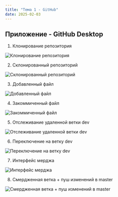 ```yaml
---
title: "Тема 1 - GitHub"
date: 2025-02-03
---
```


## Приложение - GitHub Desktop

1. Клонирование репозитория

![Клонирование репозитория](/web-repository/ghd1.png)

2. Склонированный репозиторий

![Склонированный репозиторий](/web-repository/ghd2.png)

3. Добавленный файл

![Добавленный файл](/web-repository/ghd3.png)

4. Закоммиченный файл

![Закоммиченный файл](/web-repository/ghd4.png)

5. Отслеживание удаленной ветки dev

![Отслеживание удаленной ветки dev](/web-repository/ghd5.png)

6. Переключение на ветку dev

![Переключение на ветку dev](/web-repository/ghd6.png)

7. Интерфейс мерджа

![Интерфейс мерджа](/web-repository/ghd7.png)

8. Смердженная ветка + пуш изменений в master

![Смердженная ветка + пуш изменений в master](/web-repository/ghd8.png)
